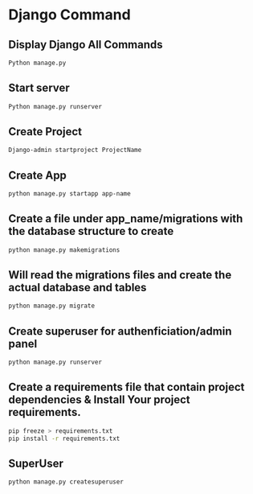 # Django Command

## Display Django All Commands
```bash
Python manage.py 
```
## Start server
```bash
Python manage.py runserver 
```
## Create Project
```bash
Django-admin startproject ProjectName
```
## Create App
```bash
python manage.py startapp app-name
```
## Create a file under app_name/migrations with the database structure to create
```bash
python manage.py makemigrations 
```
## Will read the migrations files and create the actual database and tables
```bash
python manage.py migrate  
```
## Create superuser for authenficiation/admin panel
```bash
python manage.py runserver
```
## Create a requirements file that contain project dependencies & Install Your project requirements.
```bash
pip freeze > requirements.txt
pip install -r requirements.txt
```
## SuperUser 
```bash
python manage.py createsuperuser
```